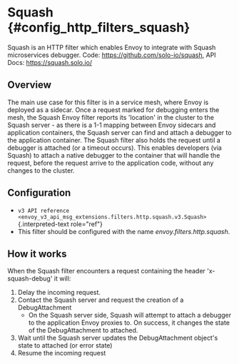 Squash {#config_http_filters_squash}
======

Squash is an HTTP filter which enables Envoy to integrate with Squash
microservices debugger. Code: <https://github.com/solo-io/squash>, API
Docs: <https://squash.solo.io/>

Overview
--------

The main use case for this filter is in a service mesh, where Envoy is
deployed as a sidecar. Once a request marked for debugging enters the
mesh, the Squash Envoy filter reports its \'location\' in the cluster to
the Squash server - as there is a 1-1 mapping between Envoy sidecars and
application containers, the Squash server can find and attach a debugger
to the application container. The Squash filter also holds the request
until a debugger is attached (or a timeout occurs). This enables
developers (via Squash) to attach a native debugger to the container
that will handle the request, before the request arrive to the
application code, without any changes to the cluster.

Configuration
-------------

-   `v3 API reference <envoy_v3_api_msg_extensions.filters.http.squash.v3.Squash>`{.interpreted-text
    role="ref"}
-   This filter should be configured with the name
    *envoy.filters.http.squash*.

How it works
------------

When the Squash filter encounters a request containing the header
\'x-squash-debug\' it will:

1.  Delay the incoming request.
2.  Contact the Squash server and request the creation of a
    DebugAttachment
    -   On the Squash server side, Squash will attempt to attach a
        debugger to the application Envoy proxies to. On success, it
        changes the state of the DebugAttachment to attached.
3.  Wait until the Squash server updates the DebugAttachment object\'s
    state to attached (or error state)
4.  Resume the incoming request
